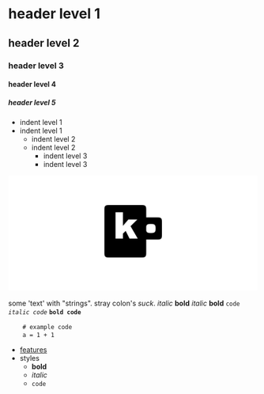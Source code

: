 <!--
00     00   0000000   00000000   000   000  0000000     0000000   000   000  000   000  
000   000  000   000  000   000  000  000   000   000  000   000  000 0 000  0000  000  
000000000  000000000  0000000    0000000    000   000  000   000  000000000  000 0 000  
000 0 000  000   000  000   000  000  000   000   000  000   000  000   000  000  0000  
000   000  000   000  000   000  000   000  0000000     0000000   00     00  000   000  
-->

# header level 1
## header level 2
### header level 3
#### header level 4
##### header level 5

- indent level 1
- indent level 1
    - indent level 2
    - indent level 2
        - indent level 3
        - indent level 3

![ko](img/banner.png)

some 'text' with "strings". stray colon's *suck*.
*italic* **bold** *italic* **bold**
`code` *`italic code`* **`bold code`**

```coffee-script
    # example code
    a = 1 + 1
```

- [features](./features)
- styles
    - **bold**
    - *italic*
    - `code`
    